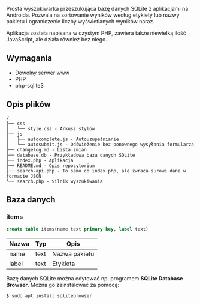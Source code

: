Prosta wyszukiwarka przeszukująca bazę danych SQLite z aplikacjami na Androida. Pozwala na sortowanie wyników według etykiety lub nazwy pakietu i ograniczenie liczby wyświetlanych wyników naraz.

Aplikacja została napisana w czystym PHP, zawiera także niewielką ilość JavaScript, ale działa również bez niego.

## Wymagania
- Dowolny serwer www
- PHP
- php-sqlite3

## Opis plików
```
/
├── css
│   └── style.css - Arkusz stylów
├── js
│   ├── autocomplete.js - Autouzupełnianie
│   └── autosubmit.js - Odświeżenie bez ponownego wysyłania formularza
├── changelog.md - Lista zmian
├── database.db - Przykładowa baza danych SQLite
├── index.php - Aplikacja
├── README.md - Opis repozytorium
├── search-api.php - To samo co index.php, ale zwraca surowe dane w formacie JSON
└── search.php - Silnik wyszukiwania
```

## Baza danych

### items

```sql
create table items(name text primary key, label text)
```

| Nazwa | Typ  | Opis          |
| ----- | ---- | ------------- |
| name  | text | Nazwa pakietu |
| label | text | Etykieta      |

Bazę danych SQLite można edytować np. programem **SQLite Database Browser**. Można go zainstalować za pomocą:

```bash
$ sudo apt install sqlitebrowser
```
